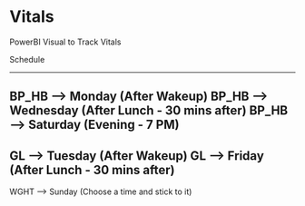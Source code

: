 # Vitals
PowerBI Visual to Track Vitals

Schedule
_______________________________________

BP_HB  --> Monday    (After Wakeup)
BP_HB  --> Wednesday (After Lunch - 30 mins after)
BP_HB  --> Saturday  (Evening - 7 PM)
---------------------------------------

GL     --> Tuesday   (After Wakeup)
GL     --> Friday    (After Lunch - 30 mins after)
---------------------------------------

WGHT   --> Sunday    (Choose a time and stick to it)



